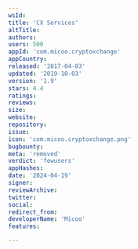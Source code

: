 ```yaml
---
wsId: 
title: 'CX Services'
altTitle: 
authors: 
users: 500
appId: 'com.micoo.cryptoxchange'
appCountry: 
released: '2017-04-03'
updated: '2019-10-03'
version: '1.9'
stars: 4.4
ratings: 
reviews: 
size: 
website: 
repository: 
issue: 
icon: 'com.micoo.cryptoxchange.png'
bugbounty: 
meta: 'removed'
verdict: 'fewusers'
appHashes: 
date: '2024-04-19'
signer: 
reviewArchive: 
twitter: 
social: 
redirect_from: 
developerName: 'Micoo'
features: 

---
```


